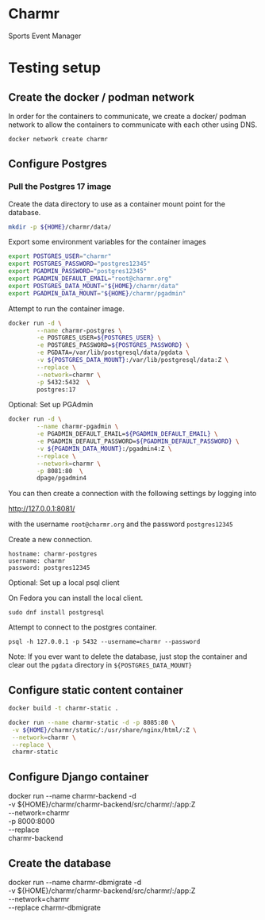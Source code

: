 # Charmr
Sports Event Manager

# Testing setup
## Create the docker / podman network

In order for the containers to communicate, we create a docker/ podman network to allow the containers to communicate with each other using DNS.

```bash
docker network create charmr
```

## Configure Postgres
### Pull the Postgres 17 image

Create the data directory to use as a container mount point for the database.
```bash
mkdir -p ${HOME}/charmr/data/
```

Export some environment variables for the container images

```bash
export POSTGRES_USER="charmr"
export POSTGRES_PASSWORD="postgres12345"
export PGADMIN_PASSWORD="postgres12345"
export PGADMIN_DEFAULT_EMAIL="root@charmr.org"
export POSTGRES_DATA_MOUNT="${HOME}/charmr/data"
export PGADMIN_DATA_MOUNT="${HOME}/charmr/pgadmin"

```

Attempt to run the container image.

```bash
docker run -d \
        --name charmr-postgres \
        -e POSTGRES_USER=${POSTGRES_USER} \
        -e POSTGRES_PASSWORD=${POSTGRES_PASSWORD} \
        -e PGDATA=/var/lib/postgresql/data/pgdata \
        -v ${POSTGRES_DATA_MOUNT}:/var/lib/postgresql/data:Z \
        --replace \
        --network=charmr \
        -p 5432:5432  \
        postgres:17
```

Optional: Set up PGAdmin

```bash
docker run -d \
        --name charmr-pgadmin \
        -e PGADMIN_DEFAULT_EMAIL=${PGADMIN_DEFAULT_EMAIL} \
        -e PGADMIN_DEFAULT_PASSWORD=${PGADMIN_DEFAULT_PASSWORD} \
        -v ${PGADMIN_DATA_MOUNT}:/pgadmin4:Z \
        --replace \
        --network=charmr \
        -p 8081:80  \
        dpage/pgadmin4
```

You can then create a connection with the following settings by logging into

http://127.0.0.1:8081/

with the username
```root@charmr.org```
and the password  ```postgres12345```

Create a new connection.
```
hostname: charmr-postgres
username: charmr
password: postgres12345
```
Optional: Set up a local psql client

On Fedora you can install the local client.
```
sudo dnf install postgresql
```
Attempt to connect to the postgres container.

```
psql -h 127.0.0.1 -p 5432 --username=charmr --password
```
Note: If you ever want to delete the database, just stop the container and clear out the ```pgdata``` directory in ```${POSTGRES_DATA_MOUNT}```


## Configure static content container
```bash
docker build -t charmr-static .
```

```bash
docker run --name charmr-static -d -p 8085:80 \
 -v ${HOME}/charmr/static/:/usr/share/nginx/html/:Z \
 --network=charmr \
 --replace \
 charmr-static
```

## Configure Django container

 docker run --name charmr-backend -d \
 -v ${HOME}/charmr/charmr-backend/src/charmr/:/app:Z \
 --network=charmr \
 -p 8000:8000 \
 --replace \
 charmr-backend


## Create the database
 docker run --name charmr-dbmigrate -d \
 -v ${HOME}/charmr/charmr-backend/src/charmr/:/app:Z \
 --network=charmr \
 --replace charmr-dbmigrate

